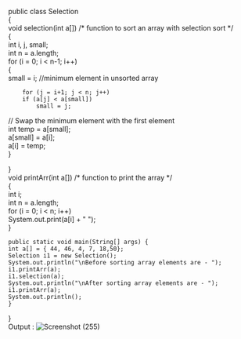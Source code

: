 public class Selection  
{  
    void selection(int a[]) /* function to sort an array with selection sort */  
{  
    int i, j, small;  
    int n = a.length;  
    for (i = 0; i < n-1; i++)  
    {  
        small = i; //minimum element in unsorted array  
          
        for (j = i+1; j < n; j++)  
        if (a[j] < a[small])  
            small = j;  
// Swap the minimum element with the first element  
    int temp = a[small];  
    a[small] = a[i];  
    a[i] = temp;  
    }  
  
}  
void printArr(int a[]) /* function to print the array */  
{  
    int i;  
    int n = a.length;  
    for (i = 0; i < n; i++)  
    System.out.print(a[i] + " ");  
}  
  
    public static void main(String[] args) {  
    int a[] = { 44, 46, 4, 7, 18,50};  
    Selection i1 = new Selection();  
    System.out.println("\nBefore sorting array elements are - ");  
    i1.printArr(a);  
    i1.selection(a);  
    System.out.println("\nAfter sorting array elements are - ");  
    i1.printArr(a);  
    System.out.println();  
    }  
}  
Output :
![Screenshot (255)](https://user-images.githubusercontent.com/110158906/197357770-55c46ff1-25d4-474a-9914-7c76d29edc28.png)
